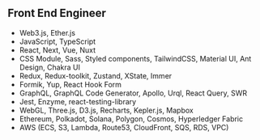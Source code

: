 ## Front End Engineer
- Web3.js, Ether.js
- JavaScript, TypeScript
- React, Next, Vue, Nuxt
- CSS Module, Sass, Styled components, TailwindCSS, Material UI, Ant Design, Chakra UI
- Redux, Redux-toolkit, Zustand, XState, Immer
- Formik, Yup, React Hook Form
- GraphQL, GraphQL Code Generator, Apollo, Urql, React Query, SWR
- Jest, Enzyme, react-testing-library
- WebGL, Three.js, D3.js, Recharts, Kepler.js, Mapbox
- Ethereum, Polkadot, Solana, Polygon, Cosmos, Hyperledger Fabric
- AWS (ECS, S3, Lambda, Route53, CloudFront, SQS, RDS, VPC)

